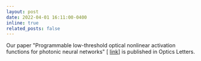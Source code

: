 ```yaml
---
layout: post
date: 2022-04-01 16:11:00-0400
inline: true
related_posts: false
---
```


Our paper "Programmable low-threshold optical nonlinear activation functions for photonic neural networks" [ [link](https://opg.optica.org/ol/abstract.cfm?uri=ol-47-7-1810/)] is published in Optics Letters.
